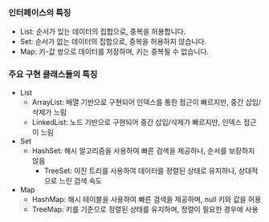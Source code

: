 ### 인터페이스의 특징
- List: 순서가 있는 데이터의 집합으로, 중복을 허용합니다.
- Set: 순서가 없는 데이터의 집합으로, 중복을 허용하지 않습니다.
- Map: 키-값 쌍으로 데이터를 저장하며, 키는 중복될 수 없습니다.

### 주요 구현 클래스들의 특징
- List 
  - ArrayList: 배열 기반으로 구현되어 인덱스를 통한 접근이 빠르지만, 중간 삽입/삭제가 느림
  - LinkedList: 노드 기반으로 구현되어 중간 삽입/삭제가 빠르지만, 인덱스 접근이 느림
- Set
  - HashSet: 해시 알고리즘을 사용하여 빠른 검색을 제공하나, 순서를 보장하지 않음
    - TreeSet: 이진 트리를 사용하여 데이터를 정렬된 상태로 유지하나, 상대적으로 느린 검색 속도
- Map
  - HashMap: 해시 테이블을 사용하여 빠른 검색을 제공하며, null 키와 값을 허용
  - TreeMap: 키를 기준으로 정렬된 상태를 유지하며, 정렬이 필요한 경우에 사용